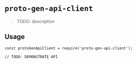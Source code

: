 # `proto-gen-api-client`

> TODO: description

## Usage

```
const protoGenApiClient = require('proto-gen-api-client');

// TODO: DEMONSTRATE API
```
